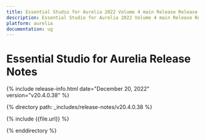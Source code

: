 ```yaml
---
title: Essential Studio for Aurelia 2022 Volume 4 main Release Release Notes  
description: Essential Studio for Aurelia 2022 Volume 4 main Release Release Notes  
platform: aurelia
documentation: ug
---
```


# Essential Studio for Aurelia  Release Notes  

{% include release-info.html date="December 20, 2022"  version="v20.4.0.38" %} 

{% directory path: _includes/release-notes/v20.4.0.38 %}

{% include {{file.url}} %}

{% enddirectory %}